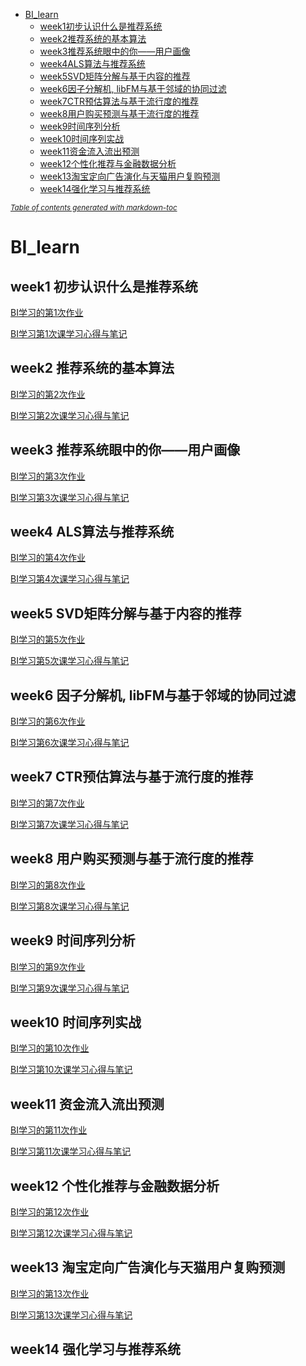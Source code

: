 - [BI_learn](#bi-learn)
  * [week1初步认识什么是推荐系统](#week1-----------)
  * [week2推荐系统的基本算法](#week2---------)
  * [week3推荐系统眼中的你——用户画像](#week3--------------)
  * [week4ALS算法与推荐系统](#week4als-------)
  * [week5SVD矩阵分解与基于内容的推荐](#week5svd------------)
  * [week6因子分解机, libFM与基于邻域的协同过滤](#week6-------libfm----------)
  * [week7CTR预估算法与基于流行度的推荐](#week7ctr-------------)
  * [week8用户购买预测与基于流行度的推荐](#week8---------------)
  * [week9时间序列分析](#week9------)
  * [week10时间序列实战](#week10------)
  * [week11资金流入流出预测](#week11资金流入流出预测)
  * [week12个性化推荐与金融数据分析](#week12------------)
  * [week13淘宝定向广告演化与天猫用户复购预测](#week13-----------------)
  * [week14强化学习与推荐系统](#week14---------)

<small><i><a href='http://ecotrust-canada.github.io/markdown-toc/'>Table of contents generated with markdown-toc</a></i></small>


# BI_learn

## week1 初步认识什么是推荐系统
[BI学习的第1次作业][1]

[BI学习第1次课学习心得与笔记][2]

[1]:https://blog.csdn.net/weixin_43849871/article/details/109520987
[2]:https://blog.csdn.net/weixin_43849871/article/details/109545353


## week2 推荐系统的基本算法
[BI学习的第2次作业][3]

[BI学习第2次课学习心得与笔记][4]

[3]:https://blog.csdn.net/weixin_43849871/article/details/109554033
[4]:https://blog.csdn.net/weixin_43849871/article/details/109563087


## week3 推荐系统眼中的你——用户画像
[BI学习的第3次作业][5]

[BI学习第3次课学习心得与笔记][6]

[5]:https://blog.csdn.net/weixin_43849871/article/details/109692700
[6]:https://blog.csdn.net/weixin_43849871/article/details/109701008

## week4 ALS算法与推荐系统
[BI学习的第4次作业][7]

[BI学习第4次课学习心得与笔记][8]

[7]:https://blog.csdn.net/weixin_43849871/article/details/109894736
[8]:https://blog.csdn.net/weixin_43849871/article/details/109894835

## week5 SVD矩阵分解与基于内容的推荐
[BI学习的第5次作业][9]

[BI学习第5次课学习心得与笔记][10]

[9]:https://blog.csdn.net/weixin_43849871/article/details/110286079
[10]:https://blog.csdn.net/weixin_43849871/article/details/110286087


## week6 因子分解机, libFM与基于邻域的协同过滤
[BI学习的第6次作业][11]

[BI学习第6次课学习心得与笔记][12]

[11]:https://blog.csdn.net/weixin_43849871/article/details/110729053
[12]:https://blog.csdn.net/weixin_43849871/article/details/110729172

## week7 CTR预估算法与基于流行度的推荐
[BI学习的第7次作业][13]

[BI学习第7次课学习心得与笔记][14]

[13]:https://blog.csdn.net/weixin_43849871/article/details/111239644
[14]:https://blog.csdn.net/weixin_43849871/article/details/111239756


## week8 用户购买预测与基于流行度的推荐
[BI学习的第8次作业][15]

[BI学习第8次课学习心得与笔记][16]

[15]:https://blog.csdn.net/weixin_43849871/article/details/112483523
[16]:https://blog.csdn.net/weixin_43849871/article/details/111768028



## week9 时间序列分析
[BI学习的第9次作业][17]

[BI学习第9次课学习心得与笔记][18]

[17]:https://blog.csdn.net/weixin_43849871/article/details/112117326
[18]:https://blog.csdn.net/weixin_43849871/article/details/112117209


## week10 时间序列实战
[BI学习的第10次作业][19]

[BI学习第10次课学习心得与笔记][20]

[19]:https://blog.csdn.net/weixin_43849871/article/details/113060463
[20]:https://blog.csdn.net/weixin_43849871/article/details/113060470




## week11 资金流入流出预测
[BI学习的第11次作业][21]

[BI学习第11次课学习心得与笔记][22]

[21]:https://shuihua.blog.csdn.net/article/details/113405210
[22]:https://shuihua.blog.csdn.net/article/details/113405180



## week12 个性化推荐与金融数据分析
[BI学习的第12次作业][23]

[BI学习第12次课学习心得与笔记][24]

[23]:https://shuihua.blog.csdn.net/article/details/113729843
[24]:https://shuihua.blog.csdn.net/article/details/113718572


## week13 淘宝定向广告演化与天猫用户复购预测
[BI学习的第13次作业][25]

[BI学习第13次课学习心得与笔记][26]

[25]:https://shuihua.blog.csdn.net/article/details/114136431
[26]:https://shuihua.blog.csdn.net/article/details/114136480


## week14 强化学习与推荐系统
















